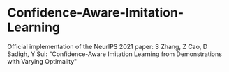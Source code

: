 # Confidence-Aware-Imitation-Learning
Official implementation of the NeurIPS 2021 paper: S Zhang, Z Cao, D Sadigh, Y Sui: "Confidence-Aware Imitation Learning from Demonstrations with Varying Optimality"

